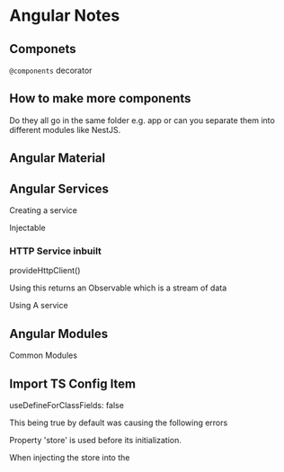 # Angular Notes

## Componets

`@components` decorator

## How to make more components

Do they all go in the same folder e.g. app or can you separate them into different modules like NestJS.

## Angular Material

## Angular Services

Creating a service

Injectable

### HTTP Service inbuilt

provideHttpClient()

Using this returns an Observable which is a stream of data

Using A service

## Angular Modules

Common Modules

## Import TS Config Item

useDefineForClassFields: false

This being true by default was causing the following errors

Property 'store' is used before its initialization.

When injecting the store into the
